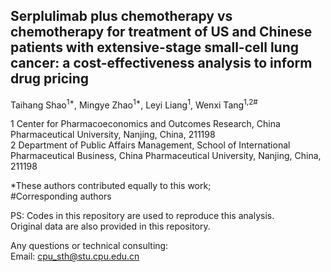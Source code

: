 ## Serplulimab plus chemotherapy vs chemotherapy for treatment of US and Chinese patients with extensive-stage small-cell lung cancer: a cost-effectiveness analysis to inform drug pricing

Taihang Shao<sup>1*</sup>, Mingye Zhao<sup>1*</sup>, Leyi Liang<sup>1</sup>, Wenxi Tang<sup>1,2#</sup>

1 Center for Pharmacoeconomics and Outcomes Research, China Pharmaceutical University, Nanjing, China, 211198<br>
2 Department of Public Affairs Management, School of International Pharmaceutical Business, China Pharmaceutical University, Nanjing, China, 211198

*These authors contributed equally to this work; <br>
#Corresponding authors

PS: Codes in this repository are used to reproduce this analysis.<br>
Original data are also provided in this repository.<br>

Any questions or technical consulting:<br>
Email: cpu_sth@stu.cpu.edu.cn
